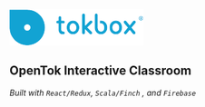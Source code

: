 ![logo](./tokbox-logo.png)

## OpenTok Interactive Classroom

*Built with `React/Redux`,  `Scala/Finch` , and `Firebase`*


